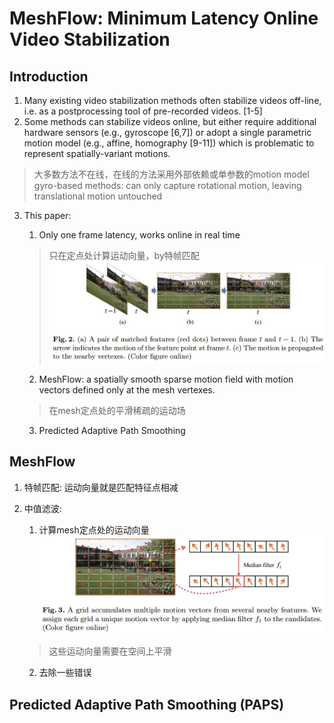 # MeshFlow: Minimum Latency Online Video Stabilization

## Introduction
1. Many existing video stabilization methods often stabilize videos off-line, i.e. as a postprocessing tool of pre-recorded videos. [1-5]
2. Some methods can stabilize videos online, but either require additional hardware sensors (e.g., gyroscope [6,7]) or adopt a single parametric motion model (e.g., affine, homography [9-11]) which is problematic to represent spatially-variant motions.
> 大多数方法不在线，在线的方法采用外部依赖或单参数的motion model
gyro-based methods: can only capture rotational motion, leaving translational motion untouched

3. This paper:
   1. Only one frame latency, works online in real time
   > 只在定点处计算运动向量，by特帧匹配
   ![match_motion](./.assets/match_motion.jpg)
   2. MeshFlow: a spatially smooth sparse motion field with motion vectors defined only at the mesh vertexes.
   > 在mesh定点处的平滑稀疏的运动场

   3. Predicted Adaptive Path Smoothing

## MeshFlow
1. 特帧匹配: 运动向量就是匹配特征点相减
2. 中值滤波:
   1. 计算mesh定点处的运动向量
    ![filter](./.assets/filter.jpg)
    > 这些运动向量需要在空间上平滑

   2. 去除一些错误

## Predicted Adaptive Path Smoothing (PAPS)
